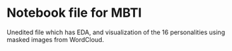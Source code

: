 # Notebook file for MBTI
Unedited file which has EDA, and visualization of the 16 personalities using masked images from WordCloud.
